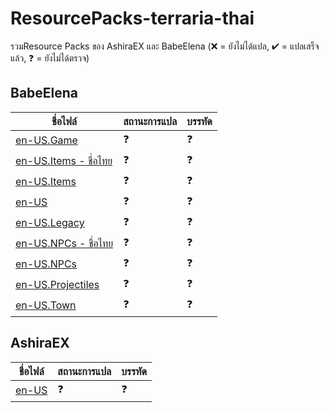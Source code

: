 # ResourcePacks-terraria-thai
รวมResource Packs ของ AshiraEX และ BabeElena
(❌ = ยังไม่ได้แปล, ✔ = แปลเสร็จแล้ว, ❓ = ยังไม่ได้ตรวจ)

## BabeElena
 ชื่อไฟล์                           | สถานะการแปล                                                 | บรรทัด  
--------------------------------- | :------------------------------------------------------------- | :-------------------------------------------------------------
 [en-US.Game](BabeElena/Content/Localization/en-US.Game.json) | ❓ | ❓
 [en-US.Items - ชื่อไทย](BabeElena/Content/Localization/en-US.Items%20-%20ชื่อไทย.json) | ❓ | ❓
 [en-US.Items](BabeElena/Content/Localization/en-US.Items.json) | ❓ | ❓
 [en-US](BabeElena/Content/Localization/en-US.json) | ❓ | ❓
 [en-US.Legacy](BabeElena/Content/Localization/en-US.Legacy.json) | ❓ | ❓
 [en-US.NPCs - ชื่อไทย](BabeElena/Content/Localization/en-US.NPCs%20-%20ชื่อไทย.json) | ❓ | ❓
 [en-US.NPCs](BabeElena/Content/Localization/en-US.NPCs.json) | ❓ | ❓
 [en-US.Projectiles](BabeElena/Content/Localization/en-US.Projectiles.json) | ❓ | ❓
 [en-US.Town](BabeElena/Content/Localization/en-US.Town.json) | ❓ | ❓
 ## AshiraEX
 ชื่อไฟล์                           | สถานะการแปล                                                 | บรรทัด  
--------------------------------- | :------------------------------------------------------------- | :-------------------------------------------------------------
 [en-US](AshiraEX/Content/Localization/en-US.csv) | ❓ | ❓ 
